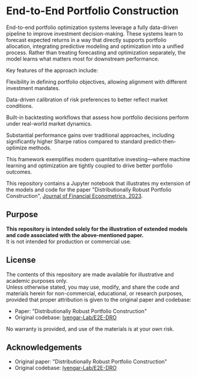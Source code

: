 # End-to-End Portfolio Construction
	
End-to-end portfolio optimization systems leverage a fully data-driven pipeline to improve investment decision-making. These systems learn to forecast expected returns in a way that directly supports portfolio allocation, integrating predictive modeling and optimization into a unified process. Rather than treating forecasting and optimization separately, the model learns what matters most for downstream performance.

Key features of the approach include:

Flexibility in defining portfolio objectives, allowing alignment with different investment mandates.

Data-driven calibration of risk preferences to better reflect market conditions.

Built-in backtesting workflows that assess how portfolio decisions perform under real-world market dynamics.

Substantial performance gains over traditional approaches, including significantly higher Sharpe ratios compared to standard predict-then-optimize methods.

This framework exemplifies modern quantitative investing—where machine learning and optimization are tightly coupled to drive better portfolio outcomes.

This repository contains a Jupyter notebook that illustrates my extension of the models and code for the paper "Distributionally Robust Portfolio Construction", [Journal of Financial Econometrics, 2023](https://www.tandfonline.com/doi/full/10.1080/14697688.2023.2236148).


## Purpose

**This repository is intended solely for the illustration of extended models and code associated with the above-mentioned paper.**  
It is not intended for production or commercial use.

## License

The contents of this repository are made available for illustrative and academic purposes only.  
Unless otherwise stated, you may use, modify, and share the code and materials herein for non-commercial, educational, or research purposes, provided that proper attribution is given to the original paper and codebase:

- Paper: "Distributionally Robust Portfolio Construction"
- Original codebase: [Iyengar-Lab/E2E-DRO](https://github.com/Iyengar-Lab/E2E-DRO)

No warranty is provided, and use of the materials is at your own risk.

## Acknowledgements

- Original paper: "Distributionally Robust Portfolio Construction"
- Original codebase: [Iyengar-Lab/E2E-DRO](https://github.com/Iyengar-Lab/E2E-DRO)
